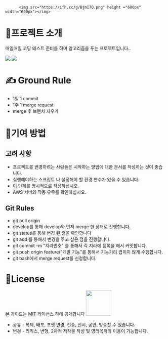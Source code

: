           <img src="https://ifh.cc/g/BjmI7Q.png" height ="600px" width="600px"></img>



# 📢프로젝트 소개


매일매일 코딩 테스트 준비를 하며 알고리즘을 푸는 프로젝트입니다..

<img src ="https://img.shields.io/badge/tool-Eclipse-red"></img>
<img src ="https://img.shields.io/badge/Language-Java-skyblue"></img>



# ✍ Ground Rule



* 1일 1 commit
* 1주 1 merge request
* merge 후 브랜치 지우기




# 💪기여 방법



## 고려 사항

* 프로젝트를 변경하려는 사람들은 시작하는 방법에 대한 문서를 작성하는 것이 좋습니다. 
* 실행해야하는 스크립트 나 설정해야 할 환경 변수가 있을 수 있습니다. 
* 이 단계를 명시적으로 작성하십시오.
* AWS 서버의 작동 유무를 확인하십시오.



## Git Rules 
* git pull origin 
* develop를 통해 develop와 먼저 merge 한 상태로 진행합니다.
* git status를 통해 변경 된 점을 확인합니다
* git add 를 통해서 변경을 주고 싶은 점을 진행합니다.
* git commit -m "지라번호" 를 통해서 각 지라에 등록을 해서 커밋합니다.
* git push origin feature/"개발 기능"를 통해서 기능기리 겹치지 않게 수행합니다.
* git bash에서 merge request를 신청합니다. 




# 📜License



본 가이드는 [MIT](https://choosealicense.com/licenses/mit/) 라이선스 하에 공개합니다 <img src = "https://img.shields.io/badge/license-MIT-pink" width=80></img>

* 공유 - 복제, 배포, 포맷 변경, 전송, 전시, 공연, 방송할 수 있습니다.
* 변경 - 리믹스, 변형, 2차적 저작물 작성 및 영리목적의 이용이 가능합니다. 
